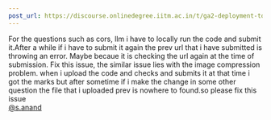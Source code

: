 ```yaml
---
post_url: https://discourse.onlinedegree.iitm.ac.in/t/ga2-deployment-tools-discussion-thread-tds-jan-2025/161120/36
---
```

For the questions such as cors, llm i have to locally run the code and submit it.After a while if i have to submit it again the prev url that i have submitted is throwing an error. Maybe becaue it is checking the url again at the time of submission. Fix this issue, the similar issue lies with the image compression problem. when i upload the code and checks and submits it at that time i got the marks but after sometime if i make the change in some other question the file that i uploaded prev is nowhere to found.so please fix this issue  
[@s.anand](/u/s.anand)